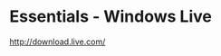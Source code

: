 <!--
id: 168014430
link: http://kevinisom.info/post/168014430/essentials-windows-live
slug: essentials-windows-live
date: Fri Aug 21 2009 19:46:58 GMT+1200 (NZST)
raw: {"blog_name":"kevinisom","id":168014430,"post_url":"http://kevinisom.info/post/168014430/essentials-windows-live","slug":"essentials-windows-live","type":"link","date":"2009-08-21 07:46:58 GMT","timestamp":1250840818,"state":"published","format":"html","reblog_key":"9UbHnbFr","tags":[],"short_url":"http://tmblr.co/Zw68YyA0x9U","highlighted":[],"feed_item":"http://download.live.com/","from_feed_id":"650234","note_count":0,"title":"Essentials - Windows Live","url":"http://download.live.com/","description":""}
publish: 2009-08-021
tags: 
title: Essentials - Windows Live
-->


Essentials - Windows Live
=========================

<http://download.live.com/>

